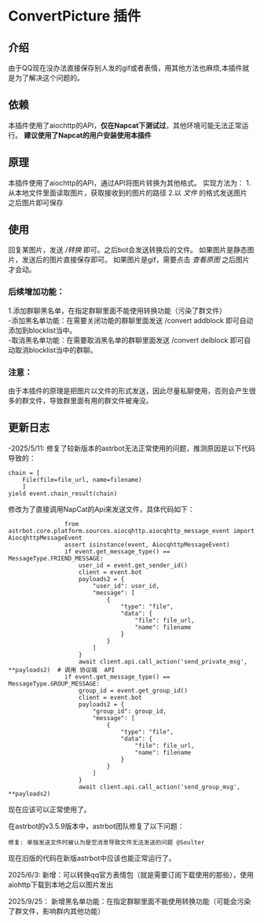 # ConvertPicture 插件

## 介绍

由于QQ现在没办法直接保存别人发的gif或者表情，用其他方法也麻烦,本插件就是为了解决这个问题的。

## 依赖
本插件使用了aiochttp的API，**仅在Napcat下测试过**，其他环境可能无法正常运行。
**建议使用了Napcat的用户安装使用本插件**

## 原理
本插件使用了aiochttp的API，通过API将图片转换为其他格式。
实现方法为：
1.从本地文件里面读取图片，获取接收到的图片的路径
2.以 *文件* 的格式发送图片
之后图片即可保存

## 使用
回复某图片，发送 */转换* 即可。之后bot会发送转换后的文件。
如果图片是静态图片，发送后的图片直接保存即可。
如果图片是gif，需要点击 *查看原图* 之后图片才会动。

### 后续增加功能： 
1.添加群聊黑名单，在指定群聊里面不能使用转换功能（污染了群文件）  
 -添加黑名单功能：在需要关闭功能的群聊里面发送 /convert addblock 即可自动添加到blocklist当中。  
 -取消黑名单功能：在需要取消黑名单的群聊里面发送 /convert delblock 即可自动取消blocklist当中的群聊。

### 注意：
由于本插件的原理是把图片以文件的形式发送，因此尽量私聊使用，否则会产生很多的群文件，导致群里面有用的群文件被淹没。

## 更新日志
-2025/5/11:
修复了较新版本的astrbot无法正常使用的问题，推测原因是以下代码导致的：
```angular2html
chain = [
    File(file=file_url, name=filename) 
    ] 
yield event.chain_result(chain)
```
修改为了直接调用NapCat的Api来发送文件，具体代码如下：
```angular2html
                from astrbot.core.platform.sources.aiocqhttp.aiocqhttp_message_event import AiocqhttpMessageEvent
                assert isinstance(event, AiocqhttpMessageEvent)
                if event.get_message_type() == MessageType.FRIEND_MESSAGE:
                    user_id = event.get_sender_id()
                    client = event.bot
                    payloads2 = {
                        "user_id": user_id,
                        "message": [
                            {
                                "type": "file",
                                "data": {
                                    "file": file_url,
                                    "name": filename
                                }
                            }
                        ]
                    }
                    await client.api.call_action('send_private_msg', **payloads2)  # 调用 协议端  API
                if event.get_message_type() == MessageType.GROUP_MESSAGE:
                    group_id = event.get_group_id()
                    client = event.bot
                    payloads2 = {
                        "group_id": group_id,
                        "message": [
                            {
                                "type": "file",
                                "data": {
                                    "file": file_url,
                                    "name": filename
                                }
                            }
                        ]
                    }
                    await client.api.call_action('send_group_msg', **payloads2) 
```
现在应该可以正常使用了。

在astrbot的v3.5.9版本中，astrbot团队修复了以下问题：
```angular2html
修复: 单独发送文件时被认为是空消息导致文件无法发送的问题 @Soulter
```
现在旧版的代码在新版astrbot中应该也能正常运行了。  


2025/6/3:
新增：可以转换qq官方表情包（就是需要订阅下载使用的那些），使用aiohttp下载到本地之后以图片发出

2025/9/25：
新增黑名单功能：在指定群聊里面不能使用转换功能（可能会污染了群文件，影响群内其他功能）  
